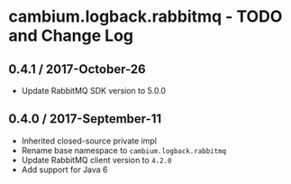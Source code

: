 # cambium.logback.rabbitmq - TODO and Change Log

## 0.4.1 / 2017-October-26

- Update RabbitMQ SDK version to 5.0.0


## 0.4.0 / 2017-September-11

- Inherited closed-source private impl
- Rename base namespace to `cambium.logback.rabbitmq`
- Update RabbitMQ client version to `4.2.0`
- Add support for Java 6
